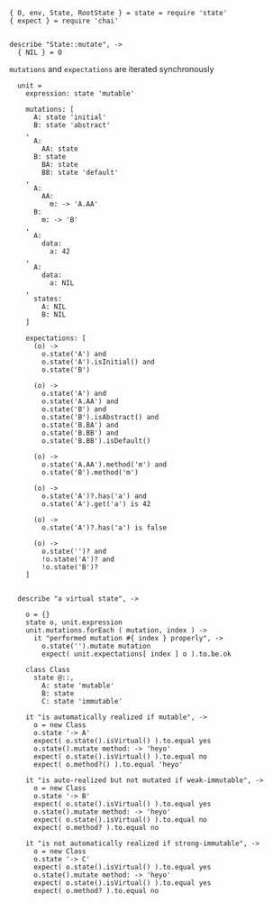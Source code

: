     { O, env, State, RootState } = state = require 'state'
    { expect } = require 'chai'


    describe "State::mutate", ->
      { NIL } = O

`mutations` and `expectations` are iterated synchronously

      unit =
        expression: state 'mutable'

        mutations: [
          A: state 'initial'
          B: state 'abstract'
        ,
          A:
            AA: state
          B: state
            BA: state
            BB: state 'default'
        ,
          A:
            AA:
              m: -> 'A.AA'
          B:
            m: -> 'B'
        ,
          A:
            data:
              a: 42
        ,
          A:
            data:
              a: NIL
        ,
          states:
            A: NIL
            B: NIL
        ]

        expectations: [
          (o) ->
            o.state('A') and
            o.state('A').isInitial() and
            o.state('B')

          (o) ->
            o.state('A') and
            o.state('A.AA') and
            o.state('B') and
            o.state('B').isAbstract() and
            o.state('B.BA') and
            o.state('B.BB') and
            o.state('B.BB').isDefault()

          (o) ->
            o.state('A.AA').method('m') and
            o.state('B').method('m')

          (o) ->
            o.state('A')?.has('a') and
            o.state('A').get('a') is 42

          (o) ->
            o.state('A')?.has('a') is false

          (o) ->
            o.state('')? and
            !o.state('A')? and
            !o.state('B')?
        ]


      describe "a virtual state", ->

        o = {}
        state o, unit.expression
        unit.mutations.forEach ( mutation, index ) ->
          it "performed mutation #{ index } properly", ->
            o.state('').mutate mutation
            expect( unit.expectations[ index ] o ).to.be.ok

        class Class
          state @::,
            A: state 'mutable'
            B: state
            C: state 'immutable'

        it "is automatically realized if mutable", ->
          o = new Class
          o.state '-> A'
          expect( o.state().isVirtual() ).to.equal yes
          o.state().mutate method: -> 'heyo'
          expect( o.state().isVirtual() ).to.equal no
          expect( o.method?() ).to.equal 'heyo'

        it "is auto-realized but not mutated if weak-immutable", ->
          o = new Class
          o.state '-> B'
          expect( o.state().isVirtual() ).to.equal yes
          o.state().mutate method: -> 'heyo'
          expect( o.state().isVirtual() ).to.equal no
          expect( o.method? ).to.equal no

        it "is not automatically realized if strong-immutable", ->
          o = new Class
          o.state '-> C'
          expect( o.state().isVirtual() ).to.equal yes
          o.state().mutate method: -> 'heyo'
          expect( o.state().isVirtual() ).to.equal yes
          expect( o.method? ).to.equal no
